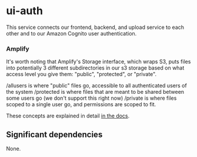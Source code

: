 # ui-auth

This service connects our frontend, backend, and upload service to each other and to our Amazon Cognito user authentication.

### Amplify

It's worth noting that Amplify's Storage interface, which wraps S3, puts files into potentially 3 different subdirectories in our s3 storage based on what access level you give them: "public", "protected", or "private".

/allusers is where "public" files go, accessible to all authenticated users of the system
/protected is where files that are meant to be shared between some users go (we don't support this right now)
/private is where files scoped to a single user go, and permissions are scoped to fit.

These concepts are explained in detail [in the docs](https://docs.amplify.aws/lib/storage/configureaccess/q/platform/js/).

## Significant dependencies

None.
